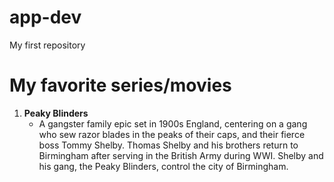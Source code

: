 # app-dev
My first repository 

# My favorite series/movies
1. **Peaky Blinders**
   - A gangster family epic set in 1900s England, centering on a gang who sew razor blades in the peaks of their caps, and their fierce boss Tommy Shelby. Thomas Shelby and his brothers return to Birmingham after serving in the British Army during WWI. Shelby and his gang, the Peaky Blinders, control the city of Birmingham.
  
   
